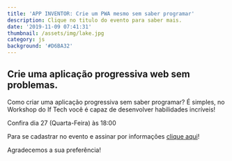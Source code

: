 ```yaml
---
title: 'APP INVENTOR: Crie um PWA mesmo sem saber programar'
description: Clique no titulo do evento para saber mais.
date: '2019-11-09 07:41:31'
thumbnail: /assets/img/lake.jpg
category: js
background: '#D6BA32'
---
```

## Crie uma aplicação progressiva web sem problemas.

Como criar uma aplicação progressiva sem saber programar? É simples, no Workshop do If Tech você é capaz de desenvolver habilidades incríveis!

Confira dia 27 (Quarta-Feira) às 18:00

Para se cadastrar no evento e assinar por informações [clique aqui](iftech.netlify.com)!

Agradecemos a sua preferência!
